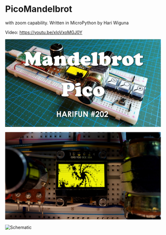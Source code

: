 # PicoMandelbrot

with zoom capability. Written in MicroPython by Hari Wiguna

Video:
https://youtu.be/xloVxoMGJ0Y

![Thumbnail](/ThumbnailSmaller.jpg)

![screenshot](/screenshot.jpg)

![Schematic](/"SchematicScreenshot.jpg")
